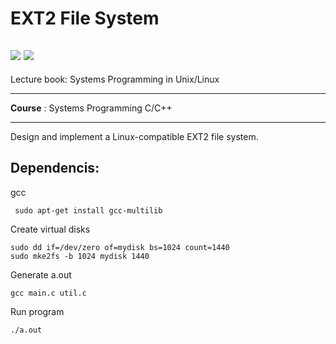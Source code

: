 # EXT2 File System 

![](https://img.shields.io/badge/Difficulty-Hard-lightgrey.svg)  ![](https://img.shields.io/badge/Ubuntu-20.04-yellow.svg) <br>
--------
Lecture book: Systems Programming in Unix/Linux

---
**Course** : Systems Programming C/C++

----
Design and implement a Linux-compatible EXT2 file system.

## Dependencis:
gcc
```
 sudo apt-get install gcc-multilib
```
Create virtual disks
```
sudo dd if=/dev/zero of=mydisk bs=1024 count=1440
sudo mke2fs -b 1024 mydisk 1440
```
Generate a.out
```
gcc main.c util.c
```
Run program 
```
./a.out
```
